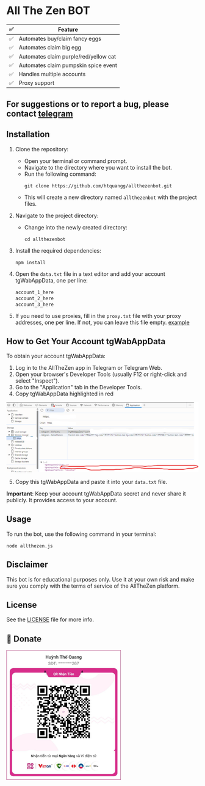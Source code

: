 # All The Zen BOT

| ✅  | Feature                               |
| --- | ------------------------------------- |
| ✅  | Automates buy/claim fancy eggs        |
| ✅  | Automates claim big egg               |
| ✅  | Automates claim purple/red/yellow cat |
| ✅  | Automates claim pumpskin spice event  |
| ✅  | Handles multiple accounts             |
| ✅  | Proxy support                         |


## For suggestions or to report a bug, please contact [telegram](https://t.me/al3xhuynh)

## Installation

1. Clone the repository:

   - Open your terminal or command prompt.
   - Navigate to the directory where you want to install the bot.
   - Run the following command:
     ```
     git clone https://github.com/htquangg/allthezenbot.git
     ```
   - This will create a new directory named `allthezenbot` with the project files.

2. Navigate to the project directory:

   - Change into the newly created directory:
     ```
     cd allthezenbot
     ```

3. Install the required dependencies:

   ```
   npm install
   ```

4. Open the `data.txt` file in a text editor and add your account tgWabAppData, one per line:

   ```
   account_1_here
   account_2_here
   account_3_here
   ```

5. If you need to use proxies, fill in the `proxy.txt` file with your proxy addresses, one per line. If not, you can leave this file empty. [example](proxy-example.txt)

## How to Get Your Account tgWabAppData

To obtain your account tgWabAppData:

1. Log in to the AllTheZen app in Telegram or Telegram Web.
2. Open your browser's Developer Tools (usually F12 or right-click and select "Inspect").
3. Go to the "Application" tab in the Developer Tools.
4. Copy tgWabAppData highlighted in red

![img](./assets/image.png)

5. Copy this tgWabAppData and paste it into your `data.txt` file.

**Important**: Keep your account tgWabAppData secret and never share it publicly. It provides access to your account.

## Usage

To run the bot, use the following command in your terminal:

```
node allthezen.js
```

## Disclaimer

This bot is for educational purposes only. Use it at your own risk and make sure you comply with the terms of service of the AllTheZen platform.

## License

See the [LICENSE](https://github.com/htquangg/allthezenbot/blob/main/LICENSE) file for more info.

## 🎁 Donate

<div style="display: flex; gap: 20px;">
  <img src="https://raw.githubusercontent.com/htquangg/assets/main/qr_momo.jpg" alt="QR Momo" height="340" />
</div>
